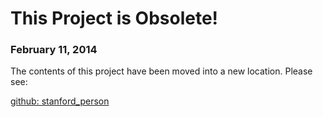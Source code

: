 # This Project is Obsolete!
### February 11, 2014

The contents of this project have been moved into a new location. Please see:

[github: stanford_person](https://github.com/SU-SWS/stanford_person)


